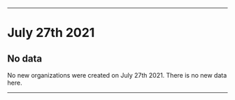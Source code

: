 
***

# July 27th 2021

## No data

No new organizations were created on July 27th 2021. There is no new data here.

***

